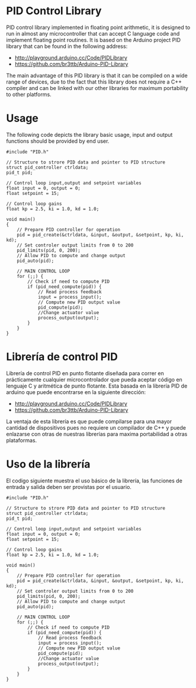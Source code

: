 PID Control Library
====
PID control library implemented in floating point arithmetic, it is designed to run in almost any microcontroller that can accept C language code and implement floating point routines. It is based on the Arduino project PID library that can be found in the following address:

* http://playground.arduino.cc/Code/PIDLibrary
* https://github.com/br3ttb/Arduino-PID-Library

The main advantage of this PID library is that it can be compiled on a wide range of devices, due to the fact that this library does not require a C++ compiler and can be linked with our other libraries for maximum portability to other platforms.

Usage
====

The following code depicts the library basic usage, input and output functions should be provided by end user.

```
#include "PID.h"

// Structure to strore PID data and pointer to PID structure
struct pid_controller ctrldata;
pid_t pid;

// Control loop input,output and setpoint variables
float input = 0, output = 0;
float setpoint = 15;

// Control loop gains
float kp = 2.5, ki = 1.0, kd = 1.0;

void main()
{
	// Prepare PID controller for operation
	pid = pid_create(&ctrldata, &input, &output, &setpoint, kp, ki, kd);
	// Set controler output limits from 0 to 200
	pid_limits(pid, 0, 200);
	// Allow PID to compute and change output
	pid_auto(pid);

	// MAIN CONTROL LOOP
	for (;;) {
		// Check if need to compute PID
		if (pid_need_compute(pid)) {
			// Read process feedback
			input = process_input();
			// Compute new PID output value
			pid_compute(pid);
			//Change actuator value
			process_output(output);
		}
	}
}
```

Librería de control PID
====

Librería de control PID en punto flotante diseñada para correr en prácticamente cualquier microcontrolador que pueda aceptar código en lenguaje C y aritmética de punto flotante. Esta basada en la librería PID de arduino que puede encontrarse en la siguiente dirección:

* http://playground.arduino.cc/Code/PIDLibrary
* https://github.com/br3ttb/Arduino-PID-Library

La ventaja de esta librería es que puede compilarse para una mayor cantidad de dispositivos pues no requiere un compilador de C++ y puede enlazarse con otras de nuestras librerías para maxima portabilidad a otras plataformas.

Uso de la librería
====

El codigo siguiente muestra el uso básico de la librería, las funciones de entrada y salida deben ser provistas por el usuario.

```
#include "PID.h"

// Structure to strore PID data and pointer to PID structure
struct pid_controller ctrldata;
pid_t pid;

// Control loop input,output and setpoint variables
float input = 0, output = 0;
float setpoint = 15;

// Control loop gains
float kp = 2.5, ki = 1.0, kd = 1.0;

void main()
{
	// Prepare PID controller for operation
	pid = pid_create(&ctrldata, &input, &output, &setpoint, kp, ki, kd);
	// Set controler output limits from 0 to 200
	pid_limits(pid, 0, 200);
	// Allow PID to compute and change output
	pid_auto(pid);

	// MAIN CONTROL LOOP
	for (;;) {
		// Check if need to compute PID
		if (pid_need_compute(pid)) {
			// Read process feedback
			input = process_input();
			// Compute new PID output value
			pid_compute(pid);
			//Change actuator value
			process_output(output);
		}
	}
}
```


